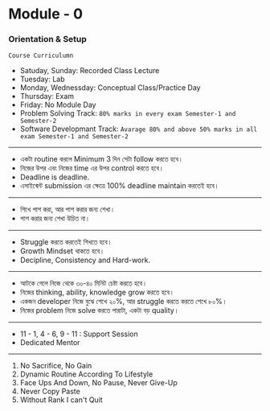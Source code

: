 # Module - 0
### Orientation & Setup

`Course Curriculumn`
- Satuday, Sunday:          Recorded Class Lecture
- Tuesday:                  Lab
- Monday, Wednessday:       Conceptual Class/Practice Day
- Thursday:                 Exam
- Friday:                   No Module Day
- Problem Solving Track: `80% marks in every exam Semester-1 and Semester-2`
- Software Developmant Track: `Avarage 80% and above 50% marks in all exam Semester-1 and Semester-2`
---
- একটা routine করলে Minimum 3 দিন সেটা follow করতে হবে।
- নিজের উপর এবং নিজের time এর উপর control করতে হবে।
- Deadline is deadline.
- এসাইন্মেন্ট submission এর ক্ষেত্রে 100% deadline maintain করতেই হবে।
---
- শিখে পাশ করা, আর পাশ করার জন্য শেখা।
- পাশ করার জন্য শেখা উচিত না।
---
- Struggle করতে করতেই শিখতে হবে।
- Growth Mindset থাকতে হবে।
- Decipline, Consistency and Hard-work.
---
- আটকে গেলে নিজে থেকে ৩০-৪০ মিনিট চেষ্টা করতে হবে।
- নিজের thinking, ability, knowledge grow করতে হবে।
- একজন developer নিজে বুঝে শেখে ২০%, আর struggle করতে করতে শেখে ৮০%।
- নিজের problem নিজে solve করতে পারাটা, একটা বড় quality।
---
- 11 - 1, 4 - 6, 9 - 11 : Support Session
- Dedicated Mentor
---
1. No Sacrifice, No Gain
2. Dynamic Routine According To Lifestyle
3. Face Ups And Down, No Pause, Never Give-Up
4. Never Copy Paste
5. Without Rank I can't Quit